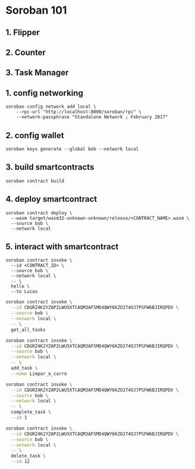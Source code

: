 # Soroban 101

## 1. Flipper

## 2. Counter

## 3. Task Manager



## 1. config networking

```
soroban config network add local \
    --rpc-url "http://localhost:8000/soroban/rpc" \
    --network-passphrase "Standalone Network ; February 2017"
```

## 2. config wallet

```
soroban keys generate --global bob --network local
```

## 3. build smartcontracts

```
soroban contract build
```

## 4. deploy smartcontract

```
soroban contract deploy \
  --wasm target/wasm32-unknown-unknown/release/<CONTRACT_NAME>.wasm \
  --source bob \
  --network local
```

## 5. interact with smartcontract

```
soroban contract invoke \
  --id <CONTRACT_ID> \
  --source bob \
  --network local \
  -- \
  hello \
  --to Lucas
```

```bash
soroban contract invoke \
  --id CDGRZ4K2YZAP2LWU5XTCAQM3AF5MD4QWY6KZO274OJ7PSFW6BJIRQPDV \
  --source bob \
  --network local \
  -- \
  get_all_tasks
```

```bash
soroban contract invoke \
  --id CDGRZ4K2YZAP2LWU5XTCAQM3AF5MD4QWY6KZO274OJ7PSFW6BJIRQPDV \
  --source bob \
  --network local \
  -- \
  add_task \
  --name Limpar_o_carro
```

```bash
soroban contract invoke \
  --id CDGRZ4K2YZAP2LWU5XTCAQM3AF5MD4QWY6KZO274OJ7PSFW6BJIRQPDV \
  --source bob \
  --network local \
  -- \
  complete_task \
  --id 1
```

```bash
soroban contract invoke \
  --id CDGRZ4K2YZAP2LWU5XTCAQM3AF5MD4QWY6KZO274OJ7PSFW6BJIRQPDV \
  --source bob \
  --network local \
  -- \
  delete_task \
  --id 12
```
